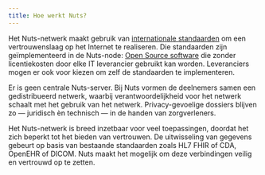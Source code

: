 ```yaml
---
title: Hoe werkt Nuts?
---
```


Het Nuts-netwerk maakt gebruik van [internationale standaarden](./documentatie)
om een vertrouwenslaag op het Internet te realiseren. Die standaarden zijn
geïmplementeerd in de Nuts-node: [Open Source software](./software) die zonder
licentiekosten door elke IT leverancier gebruikt kan worden. Leveranciers mogen
er ook voor kiezen om zelf de standaarden te implementeren.

Er is geen centrale Nuts-server. Bij Nuts vormen de deelnemers samen een
gedistribueerd netwerk, waarbij verantwoordelijkheid voor het netwerk schaalt
met het gebruik van het netwerk. Privacy-gevoelige dossiers blijven zo —
juridisch èn technisch — in de handen van zorgverleners.

Het Nuts-netwerk is breed inzetbaar voor veel toepassingen, doordat het zich
beperkt tot het bieden van vertrouwen. De uitwisseling van gegevens gebeurt op
basis van bestaande standaarden zoals HL7 FHIR of CDA, OpenEHR of DICOM. Nuts
maakt het mogelijk om deze verbindingen veilig en vertrouwd op te zetten.
